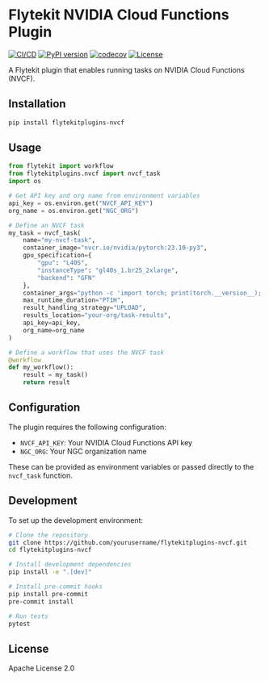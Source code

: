 # Flytekit NVIDIA Cloud Functions Plugin

[![CI/CD](https://github.com/yourusername/flytekitplugins-nvcf/actions/workflows/ci.yml/badge.svg)](https://github.com/yourusername/flytekitplugins-nvcf/actions/workflows/ci.yml)
[![PyPI version](https://badge.fury.io/py/flytekitplugins-nvcf.svg)](https://badge.fury.io/py/flytekitplugins-nvcf)
[![codecov](https://codecov.io/gh/yourusername/flytekitplugins-nvcf/branch/main/graph/badge.svg)](https://codecov.io/gh/yourusername/flytekitplugins-nvcf)
[![License](https://img.shields.io/badge/License-Apache%202.0-blue.svg)](https://opensource.org/licenses/Apache-2.0)

A Flytekit plugin that enables running tasks on NVIDIA Cloud Functions (NVCF).

## Installation

```bash
pip install flytekitplugins-nvcf
```

## Usage

```python
from flytekit import workflow
from flytekitplugins.nvcf import nvcf_task
import os

# Get API key and org name from environment variables
api_key = os.environ.get("NVCF_API_KEY")
org_name = os.environ.get("NGC_ORG")

# Define an NVCF task
my_task = nvcf_task(
    name="my-nvcf-task",
    container_image="nvcr.io/nvidia/pytorch:23.10-py3",
    gpu_specification={
        "gpu": "L40S",
        "instanceType": "gl40s_1.br25_2xlarge",
        "backend": "GFN"
    },
    container_args="python -c 'import torch; print(torch.__version__); print(torch.cuda.is_available())'",
    max_runtime_duration="PT1H",
    result_handling_strategy="UPLOAD",
    results_location="your-org/task-results",
    api_key=api_key,
    org_name=org_name
)

# Define a workflow that uses the NVCF task
@workflow
def my_workflow():
    result = my_task()
    return result
```

## Configuration

The plugin requires the following configuration:

- `NVCF_API_KEY`: Your NVIDIA Cloud Functions API key
- `NGC_ORG`: Your NGC organization name

These can be provided as environment variables or passed directly to the `nvcf_task` function.

## Development

To set up the development environment:

```bash
# Clone the repository
git clone https://github.com/yourusername/flytekitplugins-nvcf.git
cd flytekitplugins-nvcf

# Install development dependencies
pip install -e ".[dev]"

# Install pre-commit hooks
pip install pre-commit
pre-commit install

# Run tests
pytest
```

## License

Apache License 2.0
